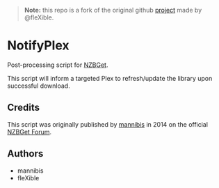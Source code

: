 > **Note:** this repo is a fork of the original github [project](https://github.com/fleXible/NotifyPlex)
> made by @fleXible.

# NotifyPlex

Post-processing script for [NZBGet](https://nzbget.com).

This script will inform a targeted Plex to refresh/update the library upon successful download.

Credits
-------
This script was originally published by [mannibis](https://forum.nzbget.net/memberlist.php?mode=viewprofile&u=998)
in 2014 on the official [NZBGet Forum](https://forum.nzbget.net/viewtopic.php?f=8&t=1393).

## Authors
 - mannibis
 - fleXible

